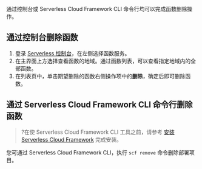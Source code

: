 通过控制台或 Serverless Cloud Framework CLI 命令行均可以完成函数删除操作。

## 通过控制台删除函数

1. 登录 [Serverless 控制台](https://console.cloud.tencent.com/scf)，在左侧选择函数服务。
2. 在主界面上方选择查看函数的地域。通过函数列表，可以查看指定地域内的全部函数。
3. 在列表页中，单击期望删除的函数右侧操作项中的**删除**，确定后即可删除函数。


## 通过 Serverless Cloud Framework CLI 命令行删除函数
>?在使 Serverless Cloud Framework CLI 工具之前，请参考 [安装 Serverless Cloud Framework](https://cloud.tencent.com/document/product/583/44753) 完成安装。
>
您可通过 Serverless Cloud Framework CLI，执行 `scf remove` 命令删除部署项目。


